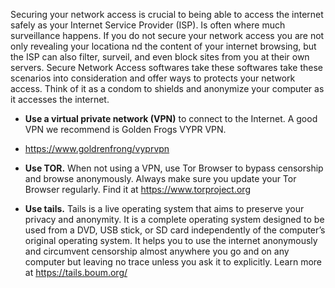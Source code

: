  
Securing your network access is crucial to being able to access the internet safely as your Internet Service Provider (ISP). Is often where much surveillance happens.  If you do not secure your network access you are not only revealing your locationa nd the content of your internet browsing, but the ISP can also filter, surveil, and even block sites from you at their own servers.  Secure Network Access softwares take these softwares take these scenarios into consideration and offer ways to protects your network access. Think of it as a condom to shields and anonymize your computer as it accesses the internet.  
 
* **Use a virtual private network (VPN)** to connect to the Internet.  A good VPN we recommend is Golden Frogs VYPR VPN. 
* https://www.goldrenfrong/vyprvpn
 
* **Use TOR.**  When not using a VPN, use Tor Browser to bypass censorship and browse anonymously.  Always make sure you update your Tor Browser regularly.  Find it at https://www.torproject.org
 
* **Use tails.**  Tails is a live operating system that aims to preserve your privacy and anonymity.  It is a complete operating system designed to be used from a DVD, USB stick, or SD card independently of the computer’s original operating system.  It helps you to use the internet anonymously and circumvent censorship almost anywhere you go and on any computer but leaving no trace unless you ask it to explicitly.  Learn more at https://tails.boum.org/


